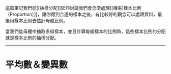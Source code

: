 這篇筆記我們從[[抽樣分配]]延伸討論我們會怎麼處理[[機率|樣本比例（Proportion）]]，讓你得到合適的樣本之後，有比較好的觀念可以處理資料，最後用樣本比例去估計母體比例。

當我們從母體中抽取多組樣本，並且計算每組樣本的比例時，這些樣本比例的分配就是樣本比例的抽樣分配。
- - -
# 平均數＆變異數